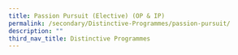 ```yaml
---
title: Passion Pursuit (Elective) (OP & IP)
permalink: /secondary/Distinctive-Programmes/passion-pursuit/
description: ""
third_nav_title: Distinctive Programmes
---
```

